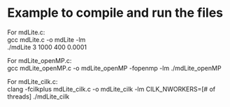 # Example to compile and run the files

For mdLite.c:  
gcc mdLite.c -o mdLite -lm  
./mdLite 3 1000 400 0.0001

For mdLite_openMP.c:   
gcc mdLite_openMP.c -o mdLite_openMP -fopenmp -lm 
./mdLite_openMP

For mdLite_cilk.c:   
clang -fcilkplus mdLite_cilk.c -o mdLite_cilk -lm
CILK_NWORKERS=[# of threads] ./mdLite_cilk


